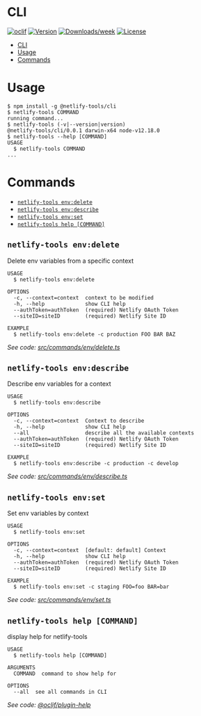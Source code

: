 # CLI

[![oclif](https://img.shields.io/badge/cli-oclif-brightgreen.svg)](https://oclif.io)
[![Version](https://img.shields.io/npm/v/@netlify-tools/cli.svg)](https://npmjs.org/package/@netlify-tools/cli)
[![Downloads/week](https://img.shields.io/npm/dw/@netlify-tools/cli.svg)](https://npmjs.org/package/@netlify-tools/cli)
[![License](https://img.shields.io/npm/l/@netlify-tools/cli.svg)](https://github.com/jorgesuarezch/@netlify-tools/cli/blob/master/package.json)

<!-- toc -->
* [CLI](#cli)
* [Usage](#usage)
* [Commands](#commands)
<!-- tocstop -->

# Usage

<!-- usage -->
```sh-session
$ npm install -g @netlify-tools/cli
$ netlify-tools COMMAND
running command...
$ netlify-tools (-v|--version|version)
@netlify-tools/cli/0.0.1 darwin-x64 node-v12.18.0
$ netlify-tools --help [COMMAND]
USAGE
  $ netlify-tools COMMAND
...
```
<!-- usagestop -->

# Commands

<!-- commands -->
* [`netlify-tools env:delete`](#netlify-tools-envdelete)
* [`netlify-tools env:describe`](#netlify-tools-envdescribe)
* [`netlify-tools env:set`](#netlify-tools-envset)
* [`netlify-tools help [COMMAND]`](#netlify-tools-help-command)

## `netlify-tools env:delete`

Delete env variables from a specific context

```
USAGE
  $ netlify-tools env:delete

OPTIONS
  -c, --context=context  context to be modified
  -h, --help             show CLI help
  --authToken=authToken  (required) Netlify OAuth Token
  --siteID=siteID        (required) Netlify Site ID

EXAMPLE
  $ netlify-tools env:delete -c production FOO BAR BAZ
```

_See code: [src/commands/env/delete.ts](https://github.com/jorgesuarezch/neltify-tools/blob/v0.0.1/src/commands/env/delete.ts)_

## `netlify-tools env:describe`

Describe env variables for a context

```
USAGE
  $ netlify-tools env:describe

OPTIONS
  -c, --context=context  Context to describe
  -h, --help             show CLI help
  --all                  describe all the available contexts
  --authToken=authToken  (required) Netlify OAuth Token
  --siteID=siteID        (required) Netlify Site ID

EXAMPLE
  $ netlify-tools env:describe -c production -c develop
```

_See code: [src/commands/env/describe.ts](https://github.com/jorgesuarezch/neltify-tools/blob/v0.0.1/src/commands/env/describe.ts)_

## `netlify-tools env:set`

Set env variables by context

```
USAGE
  $ netlify-tools env:set

OPTIONS
  -c, --context=context  [default: default] Context
  -h, --help             show CLI help
  --authToken=authToken  (required) Netlify OAuth Token
  --siteID=siteID        (required) Netlify Site ID

EXAMPLE
  $ netlify-tools env:set -c staging FOO=foo BAR=bar
```

_See code: [src/commands/env/set.ts](https://github.com/jorgesuarezch/neltify-tools/blob/v0.0.1/src/commands/env/set.ts)_

## `netlify-tools help [COMMAND]`

display help for netlify-tools

```
USAGE
  $ netlify-tools help [COMMAND]

ARGUMENTS
  COMMAND  command to show help for

OPTIONS
  --all  see all commands in CLI
```

_See code: [@oclif/plugin-help](https://github.com/oclif/plugin-help/blob/v3.2.0/src/commands/help.ts)_
<!-- commandsstop -->
